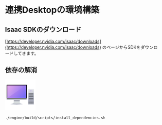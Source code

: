# 連携Desktopの環境構築

## Isaac SDKのダウンロード

[https://developer.nvidia.com/isaac/downloads](https://developer.nvidia.com/isaac/downloads) のページからSDKをダウンロードしてきます。

## 依存の解消

![](./img/PC.png)

``` console
./engine/build/scripts/install_dependencies.sh
```

